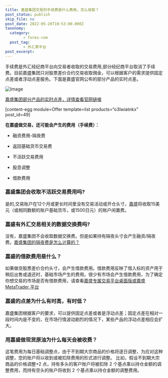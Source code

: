 ```yaml
---
title: 嘉盛集团交易的手续费是什么费用，怎么收取？
post_status: publish
skip_file: no
post_date: 2022-05-26T10:53:00.000Z
taxonomy:
  category:
        - forex-com
  post_tag:
        - 外汇黑平台
post_excerpt: 
---
```

手续费是外汇经纪商平台向交易者收取的交易费用,部分经纪商平台取消了手续费。目前嘉盛集团只对股票差价合约交易收取佣金，可以根据客户的需求提供固定点差或者浮动点差服务。下面是嘉盛官网公布的部分产品的实时点差。

![Image](https://fastly.jsdelivr.net/gh/jarlin8/img@main/imgHD/1617614686724-嘉盛pips.png)

[嘉盛集团部分产品的实时点差，详情查看官网链接](https://www.forex.com/cn/why-us/pricing/)

[content-egg module=Offer template=list products=“o3lwiatnkx” post_id=49]

**在嘉盛做交易，还可能会产生的费用（手续费）：**

* 融资费用-隔夜费

* 返回基础货币交易费

* 不活跃交易费用

* 股息调整

* 借款费用

### 嘉盛集团会收取不活跃交易费用吗?

是的,交易账户在12个月或更长时间里没有交易活动或开仓头寸，[嘉盛](https://www.ssgg.net/go/forexcom)将收取15美元（或相同数额的账户基础货币，或1500日元）的账户闲置费。

### 嘉盛有外汇交易相关的数据交换费吗?

没有，嘉盛集团不会收取数据交换费。但是如果持有隔夜头寸会产生融资/隔夜费。[嘉盛集团的隔夜费是怎么计算的？](https://www.ssgg.net/overnight-%e9%9a%94%e5%a4%9c%e5%88%a9%e6%81%af.html)

### 嘉盛的借款费用是什么？

如果做空股票差价合约头寸，会产生借款费用。借款费用反映了借入标的资产用于稍后出售或退还时，基础市场产生的费用。很少有市场会产生借款费用，为了确定你想交易的市场是否有借款费用，请查看[嘉盛专属交易平台桌面版或嘉盛MetaTrader 平台](https://www.ssgg.net/go/forexcom)

### 嘉盛的点差为什么有时高，有时低？

嘉盛集团根据客户的要求，可以提供固定点差或者是浮动点差；固定点差在相对一段时间内是不变的，在市场行情波动剧烈的情况下，某些产品的浮动点差相应会扩大。

### 用嘉盛做现货原油为什么每天会被收费？

这笔费用为每日基础调整点，由于不到期大宗商品的价格将逐日调整，为应对这种调整，您的账户将以收到或被扣除费用的形式进行调整。
比如，假设不到期大宗商品的价格调整+2 点，持有多头的客户账户将被扣除 2 个基点乘以持仓金额的调整费用，而持有空头的账户将收到 2 个基点乘以持仓金额的调整费用。